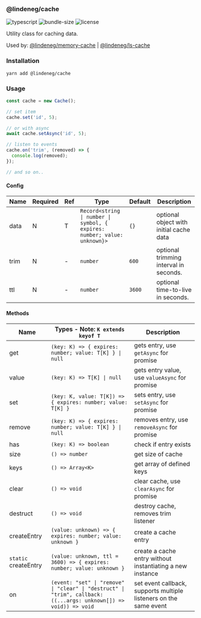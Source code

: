 ### @lindeneg/cache

![typescript](https://badgen.net/badge/icon/typescript?icon=typescript&label) ![bundle-size](https://badgen.net/bundlephobia/min/@lindeneg/cache) ![license](https://badgen.net/npm/license/@lindeneg/cache)

Utility class for caching data.

Used by: [@lindeneg/memory-cache](https://github.com/lindeneg/lindeneg-npm-packages/tree/master/packages/memory-cache) | [@lindeneg/ls-cache](https://github.com/lindeneg/lindeneg-npm-packages/tree/master/packages/ls-cache)

### Installation

`yarn add @lindeneg/cache`

### Usage

```ts
const cache = new Cache();

// set item
cache.set('id', 5);

// or with async
await cache.setAsync('id', 5);

// listen to events
cache.on('trim', (removed) => {
  console.log(removed);
});

// and so on..
```

#### Config

| Name | Required | Ref | Type                                                                     | Default | Description                             |
| ---- | -------- | --- | ------------------------------------------------------------------------ | ------- | --------------------------------------- |
| data | N        | T   | `Record<string \| number \| symbol, { expires: number; value: unknown}>` | `{}`    | optional object with initial cache data |
| trim | N        | -   | `number`                                                                 | `600`   | optional trimming interval in seconds.  |
| ttl  | N        | -   | `number`                                                                 | `3600`  | optional time-to-live in seconds.       |

#### Methods

| Name                 | Types - Note: `K extends keyof T`                                                                                 | Description                                                       |
| -------------------- | ----------------------------------------------------------------------------------------------------------------- | ----------------------------------------------------------------- |
| get                  | `(key: K) => { expires: number; value: T[K] } \| null`                                                            | gets entry, use `getAsync` for promise                            |
| value                | `(key: K) => T[K] \| null`                                                                                        | gets entry value, use `valueAsync` for promise                    |
| set                  | `(key: K, value: T[K]) => { expires: number; value: T[K] }`                                                       | sets entry, use `setAsync` for promise                            |
| remove               | `(key: K) => { expires: number; value: T[K] } \| null`                                                            | removes entry, use `removeAsync` for promise                      |
| has                  | `(key: K) => boolean`                                                                                             | check if entry exists                                             |
| size                 | `() => number`                                                                                                    | get size of cache                                                 |
| keys                 | `() => Array<K>`                                                                                                  | get array of defined keys                                         |
| clear                | `() => void`                                                                                                      | clear cache, use `clearAsync` for promise                         |
| destruct             | `() => void`                                                                                                      | destroy cache, removes trim listener                              |
| createEntry          | `(value: unknown) => { expires: number; value: unknown }`                                                         | create a cache entry                                              |
| `static` createEntry | `(value: unknown, ttl = 3600) => { expires: number; value: unknown }`                                             | create a cache entry without instantiating a new instance         |
| on                   | `(event: "set" \| "remove" \| "clear" \| "destruct" \| "trim", callback: ((...args: unknown[]) => void)) => void` | set event callback, supports multiple listeners on the same event |
